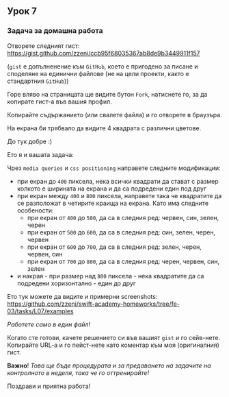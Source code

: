 ## Урок 7

### Задача за домашна работа

Отворете следният гист:
https://gist.github.com/zzeni/ccb95f68035367ab8de9b3449911f157

(`gist` е допълненение към `GitHub`, което е пригодено за писане и споделяне на единични файлове (не на цели проекти, както е стандартния `GitHub`))

Горе вляво на страницата ще видите бутон `Fork`, натиснете го, за да копирате гист-а във вашия профил.

Копирайте съдържанието (или свалете файла) и го отворете в браузъра.

На екрана би трябвало да видите 4 квадрата с различни цветове.

До тук добре :)


Ето я и вашата задача:

Чрез `media queries` и `css positioning` направете следните модификации:

* при екран до `400` пиксела, нека всички квадрати да стават с размер колкото е ширината на екрана и да са подредени един под друг
* при екран между `400` и `800` пиксела, направете така че квадратите да се разположат в четирите краища на екрана. Като има следните особености:
   * при екран от `400` до `500`, да са в следния ред: червен, син, зелен, черен
   * при екран от `500` до `600`, да са в следния ред: син, зелен, черен, червен
   * при екран от `600` до `700`, да са в следния ред: зелен, черен, червен, син
   * при екран от `700` до `800`, да са в следния ред: черен, червен, син, зелен
* и накрая - при размер над `800` пиксела - нека квадратите да са подредени хоризонтално - един до друг

Ето тук можете да видите и примерни screenshots:
https://github.com/zzeni/swift-academy-homeworks/tree/fe-03/tasks/L07/examples

_Работете само в един файл!_

Когато сте готови, качете решението си във вашият `gist` и го сейв-нете. Копирайте URL-a и го пейст-нете като коментар към моя (оригиналния) гист.

__Важно__! _Това ще бъде процедурата и за предаването на задачите на контролното в неделя, така че го оттренирайте!_

Поздрави и приятна работа!
